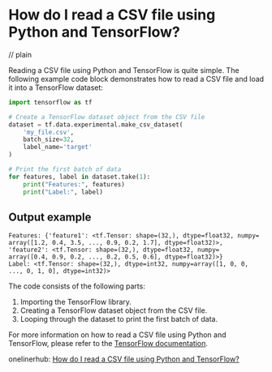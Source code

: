 # How do I read a CSV file using Python and TensorFlow?
// plain

Reading a CSV file using Python and TensorFlow is quite simple. The following example code block demonstrates how to read a CSV file and load it into a TensorFlow dataset:

```python
import tensorflow as tf

# Create a TensorFlow dataset object from the CSV file
dataset = tf.data.experimental.make_csv_dataset(
    'my_file.csv',
    batch_size=32,
    label_name='target'
)

# Print the first batch of data
for features, label in dataset.take(1):
    print("Features:", features)
    print("Label:", label)
```

## Output example

```
Features: {'feature1': <tf.Tensor: shape=(32,), dtype=float32, numpy=
array([1.2, 0.4, 3.5, ..., 0.9, 0.2, 1.7], dtype=float32)>, 'feature2': <tf.Tensor: shape=(32,), dtype=float32, numpy=
array([0.4, 0.9, 0.2, ..., 0.2, 0.5, 0.6], dtype=float32)>}
Label: <tf.Tensor: shape=(32,), dtype=int32, numpy=array([1, 0, 0, ..., 0, 1, 0], dtype=int32)>
```

The code consists of the following parts:
1. Importing the TensorFlow library.
2. Creating a TensorFlow dataset object from the CSV file.
3. Looping through the dataset to print the first batch of data.

For more information on how to read a CSV file using Python and TensorFlow, please refer to the [TensorFlow documentation](https://www.tensorflow.org/guide/data).

onelinerhub: [How do I read a CSV file using Python and TensorFlow?](https://onelinerhub.com/python-tensorflow/how-do-i-read-a-csv-file-using-python-and-tensorflow)